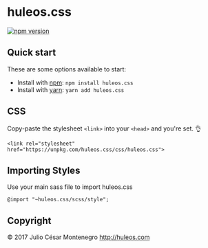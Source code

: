 # huleos.css 

[![npm version](https://img.shields.io/travis/npm/v/huleos.svg)](https://www.npmjs.com/package/huleos.css)

## Quick start

These are some options available to start:

- Install with [npm](https://www.npmjs.com/): `npm install huleos.css`
- Install with [yarn](https://yarnpkg.com/): `yarn add huleos.css`

## CSS

Copy-paste the stylesheet `<link>` into your `<head>` and you're set. 👌
```markup
<link rel="stylesheet" href="https://unpkg.com/huleos.css/css/huleos.css">
```

## Importing Styles

Use your main sass file to import huleos.css
```
@import "~huleos.css/scss/style";
```

## Copyright

© 2017 Julio César Montenegro <http://huleos.com>
